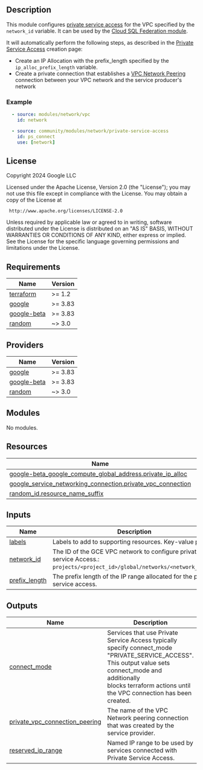 ## Description

This module configures [private service access][psa] for the VPC specified by
the `network_id` variable. It can be used by the
[Cloud SQL Federation module][sql].

It will automatically perform the following steps, as described in the
[Private Service Access][psa-creation] creation page:

* Create an IP Allocation with the prefix_length specified by the
  `ip_alloc_prefix_length` variable.
* Create a private connection that establishes a [VPC Network Peering][vpcnp]
  connection between your VPC network and the service producer's network

[sql]: https://github.com/GoogleCloudPlatform/hpc-toolkit/tree/main/community/modules/database/slurm-cloudsql-federation
[psa]: https://cloud.google.com/vpc/docs/configure-private-services-access
[psa-creation]: https://cloud.google.com/vpc/docs/configure-private-services-access#procedure
[vpcnp]: https://cloud.google.com/vpc/docs/vpc-peering

### Example

```yaml
  - source: modules/network/vpc
    id: network

  - source: community/modules/network/private-service-access
    id: ps_connect
    use: [network]
```

## License

<!-- BEGINNING OF PRE-COMMIT-TERRAFORM DOCS HOOK -->
Copyright 2024 Google LLC

Licensed under the Apache License, Version 2.0 (the "License");
you may not use this file except in compliance with the License.
You may obtain a copy of the License at

     http://www.apache.org/licenses/LICENSE-2.0

Unless required by applicable law or agreed to in writing, software
distributed under the License is distributed on an "AS IS" BASIS,
WITHOUT WARRANTIES OR CONDITIONS OF ANY KIND, either express or implied.
See the License for the specific language governing permissions and
limitations under the License.

## Requirements

| Name | Version |
|------|---------|
| <a name="requirement_terraform"></a> [terraform](#requirement\_terraform) | >= 1.2 |
| <a name="requirement_google"></a> [google](#requirement\_google) | >= 3.83 |
| <a name="requirement_google-beta"></a> [google-beta](#requirement\_google-beta) | >= 3.83 |
| <a name="requirement_random"></a> [random](#requirement\_random) | ~> 3.0 |

## Providers

| Name | Version |
|------|---------|
| <a name="provider_google"></a> [google](#provider\_google) | >= 3.83 |
| <a name="provider_google-beta"></a> [google-beta](#provider\_google-beta) | >= 3.83 |
| <a name="provider_random"></a> [random](#provider\_random) | ~> 3.0 |

## Modules

No modules.

## Resources

| Name | Type |
|------|------|
| [google-beta_google_compute_global_address.private_ip_alloc](https://registry.terraform.io/providers/hashicorp/google-beta/latest/docs/resources/google_compute_global_address) | resource |
| [google_service_networking_connection.private_vpc_connection](https://registry.terraform.io/providers/hashicorp/google/latest/docs/resources/service_networking_connection) | resource |
| [random_id.resource_name_suffix](https://registry.terraform.io/providers/hashicorp/random/latest/docs/resources/id) | resource |

## Inputs

| Name | Description | Type | Default | Required |
|------|-------------|------|---------|:--------:|
| <a name="input_labels"></a> [labels](#input\_labels) | Labels to add to supporting resources. Key-value pairs. | `map(string)` | n/a | yes |
| <a name="input_network_id"></a> [network\_id](#input\_network\_id) | The ID of the GCE VPC network to configure private service Access.:<br>`projects/<project_id>/global/networks/<network_name>`" | `string` | n/a | yes |
| <a name="input_prefix_length"></a> [prefix\_length](#input\_prefix\_length) | The prefix length of the IP range allocated for the private service access. | `number` | `16` | no |

## Outputs

| Name | Description |
|------|-------------|
| <a name="output_connect_mode"></a> [connect\_mode](#output\_connect\_mode) | Services that use Private Service Access typically specify connect\_mode<br>"PRIVATE\_SERVICE\_ACCESS". This output value sets connect\_mode and additionally<br>blocks terraform actions until the VPC connection has been created. |
| <a name="output_private_vpc_connection_peering"></a> [private\_vpc\_connection\_peering](#output\_private\_vpc\_connection\_peering) | The name of the VPC Network peering connection that was created by the service provider. |
| <a name="output_reserved_ip_range"></a> [reserved\_ip\_range](#output\_reserved\_ip\_range) | Named IP range to be used by services connected with Private Service Access. |
<!-- END OF PRE-COMMIT-TERRAFORM DOCS HOOK -->
